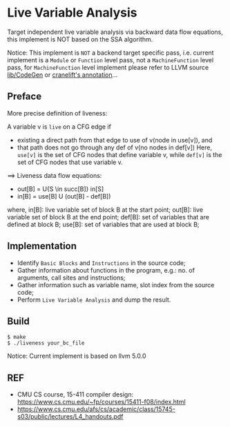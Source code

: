 # Live Variable Analysis
Target independent live variable analysis via backward data flow equations, this implement is NOT based on the SSA algorithm.

Notice: This implement is `NOT` a backend target specific pass, i.e. current implement is a `Module` or `Function` level pass, not a `MachineFunction` level pass, for `MachineFunction` level implement please refer to LLVM source [lib/CodeGen](https://github.com/llvm-mirror/llvm/blob/master/lib/CodeGen/LiveVariables.cpp) or [cranelift's annotation](https://github.com/CraneStation/cranelift/blob/8033deda3ac152d0b95bb0ad80b419625c3f0d58/lib/cretonne/src/regalloc/liveness.rs#L1-L176)...

## Preface
More precise definition of liveness:

A variable v is `live` on a CFG edge if
- existing a direct path from that edge to use of v(node in use[v]), and
- that path does not go through any def of v(no nodes in def[v])
Here, `use[v]` is the set of CFG nodes that define variable v, while `def[v]` is the set of CFG nodes that use variable v.

==> Liveness data flow equations:

- out[B] = U{S \in succ[B]} in[S]
- in[B] = use[B] U (out[B] - def[B])

where,
in[B]: live variable set of block B at the start point;
out[B]: live variable set of block B at the end point;
def[B]: set of variables that are defined at block B;
use[B]: set of variables that are used at block B;

## Implementation
- Identify `Basic Blocks` and `Instructions` in the source code;
- Gather information about functions in the program, e.g.: no. of arguments, call sites and instructions;
- Gather information such as variable name, slot index from the source code;
- Perform `Live Variable Analysis` and dump the result.

## Build

```
$ make
$ ./liveness your_bc_file
```

Notice: Current implement is based on llvm 5.0.0


## REF
- CMU CS course, 15-411 compiler design: <https://www.cs.cmu.edu/~fp/courses/15411-f08/index.html>
- <https://www.cs.cmu.edu/afs/cs/academic/class/15745-s03/public/lectures/L4_handouts.pdf>
